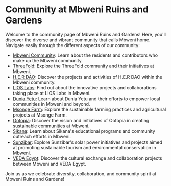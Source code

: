 # Community at Mbweni Ruins and Gardens

Welcome to the community page of Mbweni Ruins and Gardens! Here, you'll discover the diverse and vibrant community that calls Mbweni home. Navigate easily through the different aspects of our community:

- [Mbweni Community](mbweni/community/mbweni_community.md): Learn about the residents and contributors who make up the Mbweni community.
- [ThreeFold](mbweni/community/threefold.md): Explore the ThreeFold community and their initiatives at Mbweni.
- [H.E.R DAO](mbweni/community/her_dao.md): Discover the projects and activities of H.E.R DAO within the Mbweni community.
- [LIOS Labs](mbweni/community/lios_labs.md): Find out about the innovative projects and collaborations taking place at LIOS Labs in Mbweni.
- [Dunia Yetu](mbweni/community/duniayetu.md): Learn about Dunia Yetu and their efforts to empower local communities in Mbweni and beyond.
- [Msonge Farm](mbweni/community/msonge.md): Explore the sustainable farming practices and agricultural projects at Msonge Farm.
- [Ootopia](mbweni/community/ootopia.md): Discover the vision and initiatives of Ootopia in creating sustainable communities at Mbweni.
- [Sikana](mbweni/community/sikana.md): Learn about Sikana's educational programs and community outreach efforts in Mbweni.
- [Sunzibar](mbweni/community/sunzibar.md): Explore Sunzibar's solar power initiatives and projects aimed at promoting sustainable tourism and environmental conservation in Mbweni.
- [VEDA Egypt](mbweni/community/veda_egypt.md): Discover the cultural exchange and collaboration projects between Mbweni and VEDA Egypt.

Join us as we celebrate diversity, collaboration, and community spirit at Mbweni Ruins and Gardens!
